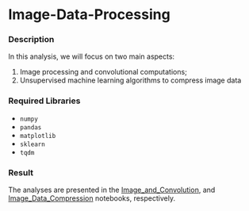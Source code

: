# Image-Data-Processing

### Description
In this analysis, we will focus on two main aspects:
1. Image processing and convolutional computations;
2. Unsupervised machine learning algorithms to compress image data

### Required Libraries
- `numpy`
- `pandas`
- `matplotlib`
- `sklearn`
- `tqdm`

### Result
The analyses are presented in the [Image_and_Convolution](https://github.com/makwingchi/Image-Data-Processing/blob/master/Image_and_Convolution.ipynb), and [Image_Data_Compression](https://github.com/makwingchi/Image-Data-Processing/blob/master/Image_Data_Compression.ipynb) notebooks, respectively.
